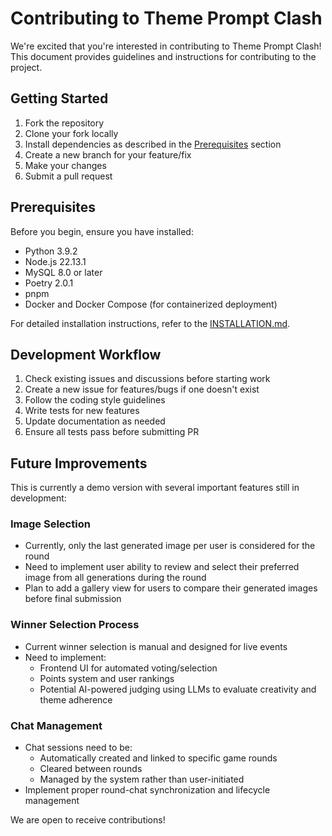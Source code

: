 # Contributing to Theme Prompt Clash

We're excited that you're interested in contributing to Theme Prompt Clash! This document provides guidelines and instructions for contributing to the project.

## Getting Started

1. Fork the repository
2. Clone your fork locally
3. Install dependencies as described in the [Prerequisites](#prerequisites) section
4. Create a new branch for your feature/fix
5. Make your changes
6. Submit a pull request

## Prerequisites

Before you begin, ensure you have installed:

- Python 3.9.2
- Node.js 22.13.1
- MySQL 8.0 or later
- Poetry 2.0.1
- pnpm
- Docker and Docker Compose (for containerized deployment)

For detailed installation instructions, refer to the [INSTALLATION.md](./INSTALLATION.md).

## Development Workflow

1. Check existing issues and discussions before starting work
2. Create a new issue for features/bugs if one doesn't exist
3. Follow the coding style guidelines
4. Write tests for new features
5. Update documentation as needed
6. Ensure all tests pass before submitting PR

## Future Improvements

This is currently a demo version with several important features still in development:

### Image Selection
- Currently, only the last generated image per user is considered for the round
- Need to implement user ability to review and select their preferred image from all generations during the round
- Plan to add a gallery view for users to compare their generated images before final submission

### Winner Selection Process
- Current winner selection is manual and designed for live events
- Need to implement:
  - Frontend UI for automated voting/selection
  - Points system and user rankings
  - Potential AI-powered judging using LLMs to evaluate creativity and theme adherence

### Chat Management
- Chat sessions need to be:
  - Automatically created and linked to specific game rounds
  - Cleared between rounds
  - Managed by the system rather than user-initiated
- Implement proper round-chat synchronization and lifecycle management

We are open to receive contributions!
